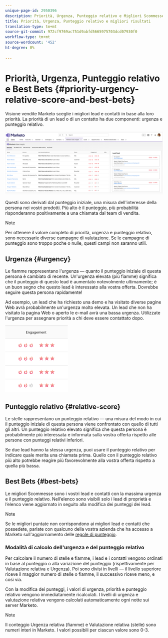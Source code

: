 ```yaml
---
unique-page-id: 2950396
description: Priorità, Urgenza, Punteggio relativo e Migliori Scommesse - Marketo Docs - Documentazione prodotto
title: Priorità, Urgenza, Punteggio relativo e migliori risultati
translation-type: tm+mt
source-git-commit: 972cf9769ac751d9abfd5665975703dcd07930f0
workflow-type: tm+mt
source-wordcount: '452'
ht-degree: 0%

---
```



# Priorità, Urgenza, Punteggio relativo e Best Bets {#priority-urgency-relative-score-and-best-bets}

Visione vendite Marketo sceglie i migliori lead e contatti in base alla loro priorità. La priorità di un lead o di un contatto ha due componenti: urgenza e punteggio relativo.

![](assets/one.png)

Questi sono derivati dal punteggio iniziale, una misura dell&#39;interesse della persona nei vostri prodotti. Più alto è il punteggio, più probabilità risponderanno positivamente a una chiamata dal team di vendita.

>[!NOTE]
>
>Per ottenere il valore completo di priorità, urgenza e punteggio relativo, sono necessarie diverse campagne di valutazione.  Se le campagne di punteggio sono troppo poche o nulle, questi campi non saranno utili.

## Urgenza {#urgency}

Le fiamme rappresentano l&#39;urgenza — quanto il punteggio iniziale di questa persona è cambiato di recente. Un&#39;urgenza elevata (più fiamme) significa che il punteggio di questo lead è aumentato notevolmente ultimamente; è un buon segno che questo lead è interessato alla vostra offerta. Dovrebbe seguire questa persona rapidamente!

Ad esempio, un lead che ha richiesto una demo e ha visitato diverse pagine Web avrà probabilmente un&#39;urgenza molto elevata. Un lead che non ha visitato la pagina Web o aperto le e-mail avrà una bassa urgenza. Utilizzate l&#39;urgenza per assegnare priorità a chi deve essere contattato dopo.

![](assets/two.png)

## Punteggio relativo {#relative-score}

Le stelle rappresentano un punteggio relativo — una misura del modo in cui il punteggio iniziale di questa persona viene confrontato con quello di tutti gli altri. Un punteggio relativo elevato significa che questa persona è probabilmente più interessata e informata sulla vostra offerta rispetto alle persone con punteggi relativi inferiori.

Se due lead hanno la stessa urgenza, puoi usare il punteggio relativo per indicare quale merita una chiamata prima. Quello con il punteggio relativo più alto potrebbe reagire più favorevolmente alla vostra offerta rispetto a quella più bassa.

## Best Bets {#best-bets}

Le migliori Scommesse sono i vostri lead e contatti con la massima urgenza e il punteggio relativo. Nell’elenco sono visibili solo i lead di proprietà e l’elenco viene aggiornato in seguito alla modifica dei punteggi dei lead.

>[!NOTE]
>
>Se le migliori puntate non corrispondono ai migliori lead e contatti che possedete, parlate con qualcuno della vostra azienda che ha accesso a Marketo sull&#39;aggiornamento delle [regole di punteggio](/help/marketo/getting-started/quick-wins/simple-scoring.md).

### Modalità di calcolo dell&#39;urgenza e del punteggio relativo

Per calcolare il numero di stelle e fiamme, i lead e i contatti vengono ordinati in base al punteggio o alla variazione del punteggio (rispettivamente per Valutazione relativa e Urgenza). Poi sono divisi in livelli — il livello superiore riceve il maggior numero di stelle o fiamme, il successivo riceve meno, e così via.

Con la modifica dei punteggi, i valori di urgenza, priorità e punteggio relativo vengono immediatamente ricalcolati. I livelli di urgenza e valutazione relativa vengono calcolati automaticamente ogni notte sui server Marketo.

>[!NOTE]
>
>Il conteggio Urgenza relativa (fiamme) e Valutazione relativa (stelle) sono numeri interi in Marketo. I valori possibili per ciascun valore sono 0-3.
